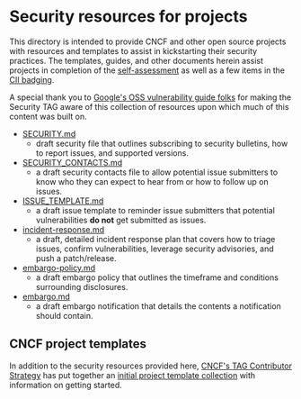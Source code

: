 # Security resources for projects

This directory is intended to provide CNCF and other open source projects with
resources and templates to assist in kickstarting their security practices.  The
templates, guides, and other documents herein assist projects in completion of
the [self-assessment](assessments/guide/self-assessment.md) as well as a few
items in the [CII badging](https://bestpractices.coreinfrastructure.org/en).

A special thank you to [Google's OSS vulnerability guide
folks](https://github.com/google/oss-vulnerability-guide) for making the
Security TAG aware of this collection of resources upon which much of this
content was built on.

* [SECURITY.md](templates/SECURITY)
  * draft security file that outlines subscribing to security bulletins, how
      to report issues, and supported versions.
* [SECURITY_CONTACTS.md](templates/SECURITY_CONTACTS)
  * a draft security contacts file to allow potential issue submitters to know
      who they can expect to hear from or how to follow up on issues.
* [ISSUE_TEMPLATE.md](ISSUE_TEMPLATE.md)
  * a draft issue template to reminder issue submitters that potential
      vulnerabilities **do not** get submitted as issues.
* [incident-response.md](incident-response.md)
  * a draft, detailed incident response plan that covers how to triage issues,
      confirm vulnerabilities, leverage security advisories, and push a
      patch/release.
* [embargo-policy.md](embargo-policy.md)
  * a draft embargo policy that outlines the timeframe and conditions
      surrounding disclosures.
* [embargo.md](embargo.md)
  * a draft embargo notification that details the contents a notification should
    contain.

## CNCF project templates

In addition to the security resources provided here, [CNCF's TAG Contributor
Strategy](https://github.com/cncf/tag-contributor-strategy/blob/main/README.md)
has put together an [initial project template
collection](https://github.com/cncf/project-template) with information on
getting started.
